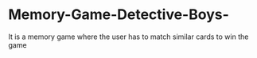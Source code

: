 # Memory-Game-Detective-Boys-
It is a memory game where the user has to match similar cards to win the game
